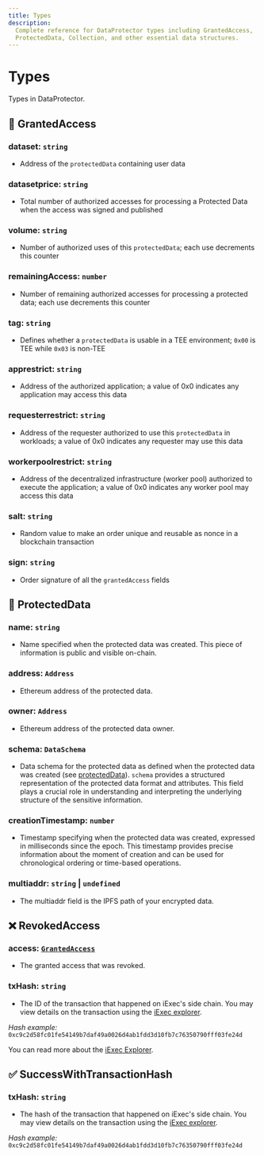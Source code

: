 ```yaml
---
title: Types
description:
  Complete reference for DataProtector types including GrantedAccess,
  ProtectedData, Collection, and other essential data structures.
---
```


# Types

Types in DataProtector.

## 🔑 GrantedAccess

### dataset: <span class="text-yellow">`string`</span>

- Address of the `protectedData` containing user data

### datasetprice: <span class="text-yellow">`string`</span>

- Total number of authorized accesses for processing a Protected Data when the
  access was signed and published

### volume: <span class="text-yellow">`string`</span>

- Number of authorized uses of this `protectedData`; each use decrements this
  counter

### remainingAccess: <span class="text-yellow">`number`</span>

- Number of remaining authorized accesses for processing a protected data; each
  use decrements this counter

### tag: <span class="text-yellow">`string`</span>

- Defines whether a `protectedData` is usable in a TEE environment; `0x00` is
  TEE while `0x03` is non-TEE

### apprestrict: <span class="text-yellow">`string`</span>

- Address of the authorized application; a value of 0x0 indicates any
  application may access this data

### requesterrestrict: <span class="text-yellow">`string`</span>

- Address of the requester authorized to use this `protectedData` in workloads;
  a value of 0x0 indicates any requester may use this data

### workerpoolrestrict: <span class="text-yellow">`string`</span>

- Address of the decentralized infrastructure (worker pool) authorized to
  execute the application; a value of 0x0 indicates any worker pool may access
  this data

### salt: <span class="text-yellow">`string`</span>

- Random value to make an order unique and reusable as nonce in a blockchain
  transaction

### sign: <span class="text-yellow">`string`</span>

- Order signature of all the `grantedAccess` fields

## 🔐 ProtectedData

### name: <span class="text-yellow">`string`</span>

- Name specified when the protected data was created. This piece of information
  is public and visible on-chain.

### address: <span class="text-yellow">`Address`</span>

- Ethereum address of the protected data.

### owner: <span class="text-yellow">`Address`</span>

- Ethereum address of the protected data owner.

### schema: <span class="text-yellow">`DataSchema`</span>

- Data schema for the protected data as defined when the protected data was
  created (see [protectedData](/references/dataProtector/methods/protectData)).
  `schema` provides a structured representation of the protected data format and
  attributes. This field plays a crucial role in understanding and interpreting
  the underlying structure of the sensitive information.

### creationTimestamp: <span class="text-yellow">`number`</span>

- Timestamp specifying when the protected data was created, expressed in
  milliseconds since the epoch. This timestamp provides precise information
  about the moment of creation and can be used for chronological ordering or
  time-based operations.

### multiaddr: <span class="text-yellow">`string` | `undefined`</span>

- The multiaddr field is the IPFS path of your encrypted data.

## ❌ RevokedAccess

### access: <span class="text-yellow">[`GrantedAccess`](#-grantedaccess)</span>

- The granted access that was revoked.

### txHash: <span class="text-yellow">`string`</span>

- The ID of the transaction that happened on iExec's side chain. You may view
  details on the transaction using the
  [iExec explorer](https://explorer.iex.ec).

<!-- prettier-ignore-start -->
_Hash example:_ `0xc9c2d58fc01fe54149b7daf49a0026d4ab1fdd3d10fb7c76350790fff03fe24d`
<!-- prettier-ignore-end -->

You can read more about the
[iExec Explorer](/get-started/tooling-and-explorers/iexec-explorer).

## ✅ SuccessWithTransactionHash

### txHash: <span class="text-yellow">`string`</span>

- The hash of the transaction that happened on iExec's side chain. You may view
  details on the transaction using the
  [iExec explorer](https://explorer.iex.ec).

<!-- prettier-ignore-start -->
_Hash example:_ `0xc9c2d58fc01fe54149b7daf49a0026d4ab1fdd3d10fb7c76350790fff03fe24d`
<!-- prettier-ignore-end -->
